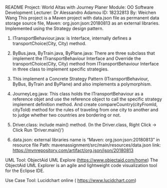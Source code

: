 README
Project: World Altas with Journey Planer
Module: OO Software Development
Lecturer: Dr Alessandro Adamou
ID: 18232813
By: Weichen Wang
This project is a Maven project with data.json file as permanent data storage source file, Maven: org.json:json:20180813 as an external libraries. Implemented using the Strategy design pattern.

1. ITransportBehaviour.java: is Interface, internally defines a transportChoice(City, City) method.

2.  ByBus.java, ByTrain.java, ByPlane.java:  There are three subclass that implement the ITransportBehaviour Interface and Override the transportChoice(City, City) method from ITransportBehaviour Interface in three class to implement specific strategies.

3. This implement a Concrete Strategy Pattern (ITransportBehaviour, ByBus, ByTrain and ByPlane) and also implements a polymorphism.

4. JourneyLeg.java:  This class holds the ITransportBehaviour as a reference objet and use the reference object to call the specific strategy implement definition method. And create compareCountry(cityFromId, cityToId) method for the rules of traveling from one city to another and to judge whether two countries are bordering or not.

5. Driver.class: include main() method. (In the Driver.class, Right Click -> Click Run ‘Driver.main()’)

6. data.json: external libraries name is “Maven: org.json:json:20180813” in resource file
                      Path: mavenassignment/src/main/resources/data.json
                      link: https://mvnrepository.com/artifact/org.json/json/20180813


UML Tool:   ObjectAid UML Explore (https://www.objectaid.com/home)
The ObjectAid UML Explorer is an agile and lightweight code visualization tool for the Eclipse IDE.

Use Case Tool: Lucidchart online ( https://www.lucidchart.com)

